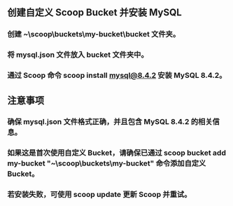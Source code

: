 ## 创建自定义 Scoop Bucket 并安装 MySQL
### 创建 ~\scoop\buckets\my-bucket\bucket 文件夹。
### 将 mysql.json 文件放入 bucket 文件夹中。
### 通过 Scoop 命令 scoop install mysql@8.4.2 安装 MySQL 8.4.2。

## 注意事项
### 确保 mysql.json 文件格式正确，并且包含 MySQL 8.4.2 的相关信息。
### 如果这是首次使用自定义 Bucket，请确保已通过 scoop bucket add my-bucket "~\scoop\buckets\my-bucket" 命令添加自定义 Bucket。
### 若安装失败，可使用 scoop update 更新 Scoop 并重试。
